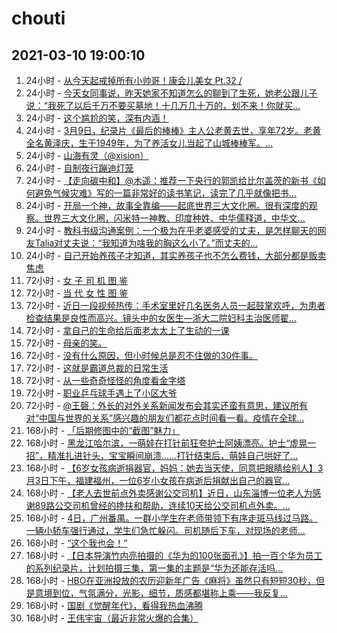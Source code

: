 # chouti
## 2021-03-10 19:00:10
1. 24小时 - [从今天起戒掉所有小帅哥！康会儿美女 Pt.32  /](https://dig.chouti.com//link/30410583)
1. 24小时 - [今天女同事说，昨天她家不知道怎么的聊到了生死，她老公跟儿子说：“我死了以后千万不要买墓地！十几万几十万的，划不来！你就买...](https://dig.chouti.com//link/30410834)
1. 24小时 - [这个尴尬的笑，深有内涵！](https://dig.chouti.com//link/30410451)
1. 24小时 - [3月9日，纪录片《最后的棒棒》主人公老黄去世，享年72岁。老黄全名黄泽庆，生于1949年，为了养活女儿当起了山城棒棒军。...](https://dig.chouti.com//link/30410884)
1. 24小时 - [山海有灵（@xision）](https://dig.chouti.com//link/30413334)
1. 24小时 - [自制夜行蹦迪灯笼](https://dig.chouti.com//link/30411717)
1. 24小时 - [【走向碳中和】@木遥：推荐一下央行的郭凯给比尔盖茨的新书《如何避免气候灾难》写的一篇非常好的读书笔记，读完了几乎就像把书...](https://dig.chouti.com//link/30410946)
1. 24小时 - [开局一个神，故事全靠编——起底世界三大文化圈。很有深度的观察。世界三大文化圈，闪米特一神教、印度种姓、中华儒释道，中华文...](https://dig.chouti.com//link/30412567)
1. 24小时 - [教科书级沟通案例：一个极为在乎老婆感受的丈夫，是怎样聊天的网友Talia对丈夫说：“我知道为啥我的胸这么小了。”而丈夫的...](https://dig.chouti.com//link/30410574)
1. 24小时 - [自己开始养孩子才知道，其实养孩子也不怎么费钱，大部分都是贩卖焦虑](https://dig.chouti.com//link/30410733)
1. 72小时 - [女 子 司 机 图 鉴](https://dig.chouti.com//link/30405104)
1. 72小时 - [当 代 女 性 图 鉴](https://dig.chouti.com//link/30404410)
1. 72小时 - [近日一段视频热传：手术室里好几名医务人员一起鼓掌欢呼，为患者检查结果是良性而高兴。镜头中的女医生—浙大二院妇科主治医师翟...](https://dig.chouti.com//link/30403469)
1. 72小时 - [拿自己的生命给后面老太太上了生动的一课](https://dig.chouti.com//link/30407138)
1. 72小时 - [母亲的笑。](https://dig.chouti.com//link/30402763)
1. 72小时 - [没有什么原因，但小时候总是忍不住做的30件事。](https://dig.chouti.com//link/30405578)
1. 72小时 - [这就是霸道总裁的日常生活](https://dig.chouti.com//link/30407146)
1. 72小时 - [从一些奇奇怪怪的角度看金字塔](https://dig.chouti.com//link/30405491)
1. 72小时 - [职业乒乓球手遇上了小区大爷](https://dig.chouti.com//link/30400682)
1. 72小时 - [@王磬：外长的对外关系新闻发布会其实还蛮有意思，建议所有对“中国与世界的关系”感兴趣的朋友们都花点时间看一看。疫情在全球...](https://dig.chouti.com//link/30406013)
1. 168小时 - [「后期修图中的“截图”魅力」](https://dig.chouti.com//link/30391536)
1. 168小时 - [黑龙江哈尔滨，一萌娃在打针前狂夸护士阿姨漂亮。护士“虚晃一招”，精准扎进针头，宝宝瞬间崩溃……打针结束后，萌娃自己哄好了...](https://dig.chouti.com//link/30387239)
1. 168小时 - [【6岁女孩病逝捐器官，妈妈：她去当天使，同意把眼睛给别人】3月3日下午，福建福州，一位6岁小女孩在病逝后捐献出自己的器官...](https://dig.chouti.com//link/30396388)
1. 168小时 - [【老人去世前点外卖感谢公交司机】近日，山东淄博一位老人为感谢89路公交司机曾经的搀扶和帮助，连续10天给公交司机点外卖。...](https://dig.chouti.com//link/30398422)
1. 168小时 - [4日，广州番禺。一群小学生在老师带领下有序走斑马线过马路。一辆小轿车强行通过，学生们急忙躲闪。司机随后下车，对现场的老师...](https://dig.chouti.com//link/30391546)
1. 168小时 - [“这个我也会！”](https://dig.chouti.com//link/30399282)
1. 168小时 - [【日本导演竹内亮拍摄的《华为的100张面孔》】拍一百个华为员工的系列纪录片，计划拍摄三集，第一集的主题是“华为还能存活吗...](https://dig.chouti.com//link/30387694)
1. 168小时 - [HBO在亚洲投放的农历迎新年广告《麻将》虽然只有短短30秒，但是意境到位，气氛满分，光影，细节，质感都堪称上乘——我反复...](https://dig.chouti.com//link/30397202)
1. 168小时 - [国剧《觉醒年代》，看得我热血沸腾](https://dig.chouti.com//link/30384826)
1. 168小时 - [王伟宇宙（最近非常火爆的合集）](https://dig.chouti.com//link/30395120)
